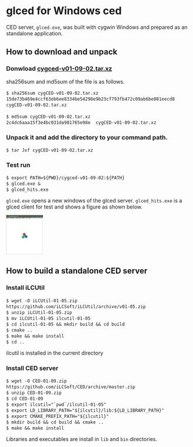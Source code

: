 # glced for Windows ced

CED server, `glced.exe`, was built with cygwin Windows and prepared as 
an standalone application. 

## How to download and unpack
 
### Donwload [cygced-v01-09-02.tar.xz](cygCED-v01-09-02.tar.xz) 
sha256sum and md5sum of the file is as follows.
```
$ sha256sum cygCED-v01-09-02.tar.xz
15de73b469e4ccf63eb6ee8334be54298e9b23cf793fb472c09ab6be081eecd8  cygCED-v01-09-02.tar.xz

$ md5sum cygCED-v01-09-02.tar.xz
2c4dc6aaa15f3e4bc031da981765e98e  cygCED-v01-09-02.tar.xz
```
### Unpack it and add the directory to your command path.
```
$ tar Jxf cygCED-v01-09-02.tar.xz
```

### Test run 
```
$ export PATH=${PWD}/cygced-v01-09-02:${PATH}
$ glced.exe & 
$ glced_hits.exe
```

`glced.exe` opens a new windows of the glced server.
`glced_hits.exe` is a glced client for test and shows
a figure as shown below.  
 
<img src="glced_mhits.png" width="100pt">

## How to build a standalone CED server

### Install iLCUtil

```
$ wget -O iLCUtil-01-05.zip https://github.com/iLCSoft/iLCUtil/archive/v01-05.zip
$ unzip iLCUtil-01-05.zip 
$ mv iLCUtil-01-05 ilcutil-01-05
$ cd ilcutil-01-05 && mkdir build && cd build 
$ cmake ..
$ make && make install
$ cd ..
```
ilcutil is installed in the current directory

### Install CED server

```
$ wget -O CED-01-09.zip https://github.com/iLCSoft/CED/archive/master.zip
$ unzip CED-01-09.zip
$ cd CED-01-09
$ export ilcutil="`pwd`/ilcutil-01-05"
$ export LD_LIBRARY_PATH="${ilcutil}/lib:${LD_LIBRARY_PATH}"
$ export CMAKE_PREFIX_PATH="${ilcutil}"
$ mkdir build && cd build && cmake ..
$ make && make install
```
Libraries and executables are install in `lib` and `bin` directories.


 
